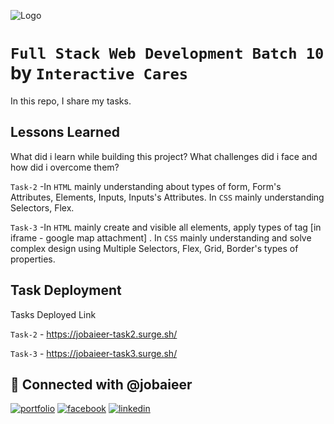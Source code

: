 ![Logo](https://interactivecares-courses.com/wp-content/uploads/2024/03/Full-Stack-Website-Cover.png)

# `Full Stack Web Development Batch 10` by `Interactive Cares`

In this repo, I share my tasks.

## Lessons Learned

What did i learn while building this project? What challenges did i face and how did i overcome them?

`Task-2`
-In `HTML` mainly understanding about types of form, Form's Attributes, Elements, Inputs, Inputs's Attributes. In `CSS` mainly understanding Selectors, Flex.

`Task-3`
-In `HTML` mainly create and visible all elements, apply types of tag [in iframe - google map attachment] . In `CSS` mainly understanding and solve complex design using Multiple Selectors, Flex, Grid, Border's types of properties.

## Task Deployment

Tasks Deployed Link

`Task-2` - https://jobaieer-task2.surge.sh/

`Task-3` - https://jobaieer-task3.surge.sh/

## 🔗 Connected with @jobaieer

[![portfolio](https://img.shields.io/badge/my_portfolio-000?style=for-the-badge&logo=ko-fi&logoColor=white)](https://tinyurl.com/jobaieer)
[![facebook](https://img.shields.io/badge/facebook-316FF6?style=for-the-badge&logo=facebook&logoColor=white)](https://twitter.com/jobaieerofficial)
[![linkedin](https://img.shields.io/badge/linkedin-0A66C2?style=for-the-badge&logo=linkedin&logoColor=white)](https://www.linkedin.com/in/jobaieer)

